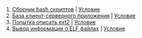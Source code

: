 1. [Сборник bash скриптов](Lab_1) | [Условие](Lab1.pdf)
2. [База клиент-серверного приложения](Lab_2) | [Условие](Lab2.pdf)
3. [Попытка описать ext2](Lab_3) | [Условие](Lab3.pdf)
4. [Вывод информации о ELF файлах](Lab_4) | [Условие](Lab4.pdf)
